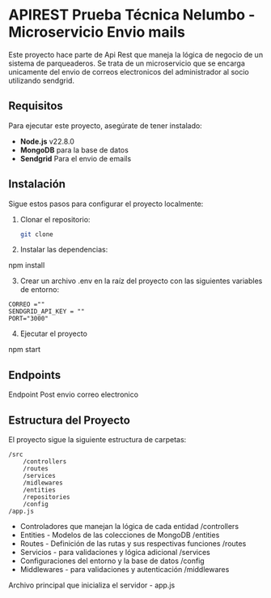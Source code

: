 # APIREST Prueba Técnica Nelumbo - Microservicio Envio mails

Este proyecto hace parte de Api Rest que maneja la lógica de negocio de un sistema de parqueaderos. Se trata de un microservicio que se encarga unicamente del envio de correos electronicos del administrador al socio utilizando sendgrid.

## Requisitos

Para ejecutar este proyecto, asegúrate de tener instalado:

- **Node.js** v22.8.0
- **MongoDB** para la base de datos
- **Sendgrid** Para el envio de emails

## Instalación

Sigue estos pasos para configurar el proyecto localmente:

1. Clonar el repositorio:

   ```bash
   git clone 

2. Instalar las dependencias:

npm install

3. Crear un archivo .env en la raíz del proyecto con las siguientes variables de entorno:

```
CORREO =""
SENDGRID_API_KEY = ""
PORT="3000"
```

4. Ejecutar el proyecto 

npm start

## Endpoints

Endpoint Post envio correo electronico

## Estructura del Proyecto

El proyecto sigue la siguiente estructura de carpetas:

```
/src 
    /controllers 
    /routes
    /services
    /midlewares
    /entities
    /repositories
    /config
/app.js
```

- Controladores que manejan la lógica de cada entidad /controllers 
- Entities - Modelos de las colecciones de MongoDB  /entities
- Routes - Definición de las rutas y sus respectivas funciones /routes
- Servicios - para validaciones y lógica adicional /services
- Configuraciones del entorno y la base de datos  /config
- Middlewares - para validaciones y autenticación /middlewares  
 
Archivo principal que inicializa el servidor - app.js